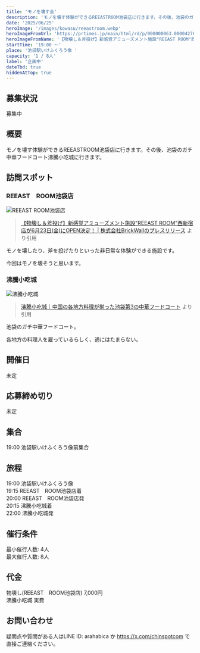 ```yaml
---
title: 'モノを壊す会'
description: 'モノを壊す体験ができるREEASTROOM池袋店に行きます。その後、池袋のガチ中華に行く予定です。'
date: '2025/06/25'
heroImage: '/images/kowasu/reeastroom.webp'
heroImageFromUrl: 'https://prtimes.jp/main/html/rd/p/000000063.000042760.html'
heroImageFromName: '【物壊し＆斧投げ】新感覚アミューズメント施設"REEAST ROOM"西新宿店が6月23日(金)にOPEN決定！ | 株式会社BrickWallのプレスリリース'
startTime: '19:00 〜'
place: '池袋駅いけふくろう像 '
capacity: '1 / 8人'
label: '企画中'
dateTbd: true
hiddenAtTop: true
---
```

## 募集状況

募集中

## 概要

モノを壊す体験ができるREEASTROOM池袋店に行きます。その後、池袋のガチ中華フードコート沸騰小吃城に行きます。

## 訪問スポット


### REEAST　ROOM池袋店

![REEAST ROOM池袋店](/images/kowasu/reeastroom.webp)

> [【物壊し＆斧投げ】新感覚アミューズメント施設"REEAST ROOM"西新宿店が6月23日(金)にOPEN決定！ | 株式会社BrickWallのプレスリリース](https://prtimes.jp/main/html/rd/p/000000063.000042760.html) より引用

モノを壊したり、斧を投げたりといった非日常な体験ができる施設です。

今回はモノを壊そうと思います。

### 沸騰小吃城
![沸騰小吃城](/images/kowasu/futto.webp)
> [沸騰小吃城｜中国の各地方料理が揃った池袋第3の中華フードコート](https://search-ethnic.com/gourmet/fotengxiaochicheng/) より引用

池袋のガチ中華フードコート。

各地方の料理人を雇っているらしく、通にはたまらない。

## 開催日

未定

## 応募締め切り

未定

## 集合

19:00 池袋駅いけふくろう像前集合

## 旅程
19:00 池袋駅いけふくろう像  
19:15 REEAST　ROOM池袋店着  
20:00 REEAST　ROOM池袋店発  
20:15 沸騰小吃城着  
22:00 沸騰小吃城発  

## 催行条件

最小催行人数: 4人  
最大催行人数: 8人

## 代金

物壊し(REEAST　ROOM池袋店) 7,000円  
沸騰小吃城  実費


## お問い合わせ

疑問点や質問がある人はLINE ID: arahabica か https://x.com/chinspotcom で直接ご連絡ください。
